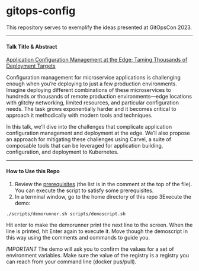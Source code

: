 # gitops-config

This repository serves to exemplify the ideas presented at GitOpsCon 2023.

----
#### Talk Title & Abstract

[Application Configuration Management at the Edge: Taming Thousands of Deployment Targets](https://cdcongitopscon2023.sched.com/event/1Jp9x)

Configuration management for microservice applications is challenging enough when you’re deploying to just a few production environments.
Imagine deploying different combinations of these microservices to hundreds or thousands of remote production environments—edge locations with glitchy networking, limited resources, and particular configuration needs.
The task grows exponentially harder and it becomes critical to approach it methodically with modern tools and techniques.

In this talk, we’ll dive into the challenges that complicate application configuration management and deployment at the edge.
We’ll also propose an approach for mitigating these challenges using Carvel, a suite of composable tools that can be leveraged for application building, configuration, and deployment to Kubernetes.

----

#### How to Use this Repo

1. Review the [prerequisites](scripts/prerequisites.sh) (the list is in the comment at the top of the file). You can execute the script to satisfy some prerequisites.
2. In a terminal window, go to the home directory of this repo
3Execute the demo:
```shell
./scripts/demorunner.sh scripts/demoscript.sh
```
Hit enter to make the demorunner print the next line to the screen.
When the line is printed, hit Enter again to execute it.
Move though the demoscript in this way using the comments and commands to guide you.

*IMPORTANT* The demo will ask you to confirm the values for a set of environment variables. Make sure the value of the registry is a registry you can reach from your command line (docker pus/pull).
